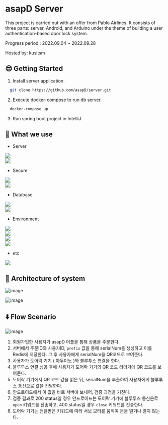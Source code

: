 # asapD Server

This project is carried out with an offer from Pablo Airlines. It consists of three parts: server, Android, and Arduino under the theme of building a user authentication-based door lock system.

Progress period : 2022.09.04 ~ 2022.09.28

Hosted by: kusitsm

## 😎 Getting Started

1. Install server application.

```` bash
  git clone https://github.com/asapD/server.git
````

2. Execute docker-compose to run db server.

```` bash
  docker-compose up
````
3. Run spring boot project in IntelliJ.


## 🧾 What we use

- Server

<img src="https://img.shields.io/badge/Java-000000?style=for-the-badge&logo=Java&logoColor=white"> <br/>
<img src="https://img.shields.io/badge/Spring boot-6DB33F?style=for-the-badge&logo=Springboot&logoColor=white"> <br/>

- Secure

<img src="https://img.shields.io/badge/Json web tokens-000000?style=for-the-badge&logo=JSON Web Tokens&logoColor=white"> <br/>
<img src="https://img.shields.io/badge/Spring Security-6DB33F?style=for-the-badge&logo=SpringSecurity&logoColor=white"> <br/>

- Database

<img src="https://img.shields.io/badge/Redis-DC382D?style=for-the-badge&logo=Redis&logoColor=white"> <br/>
<img src="https://img.shields.io/badge/MySQL-4479A1?style=for-the-badge&logo=MySQL&logoColor=white"> <br/>

- Environment 

<img src="https://img.shields.io/badge/Dockercompose-2496ED?style=for-the-badge&logo=Docker&logoColor=white"> <br/>
<img src="https://img.shields.io/badge/Swagger-85EA2D?style=for-the-badge&logo=Swagger&logoColor=white"> <br/>
<img src="https://img.shields.io/badge/IntelliJ IDEA-000000?style=for-the-badge&logo=IntelliJ IDEA&logoColor=white"> <br/>
<img src="https://img.shields.io/badge/Postman-FF6C37?style=for-the-badge&logo=Postman&logoColor=white"> <br/>

- etc

<img src="https://img.shields.io/badge/Sms Service-CC6699?style=for-the-badge&logo=Sms service&logoColor=white"> <br/>

## 📐 Architecture of system

![image](https://user-images.githubusercontent.com/61505572/192551252-42686611-7934-4076-9bed-fb7c19d45b60.png)

![image](https://user-images.githubusercontent.com/61505572/192551385-8c4ae192-cacf-4b6d-805a-2d03581d7ec8.png)

## ⬇️ Flow Scenario

![image](https://user-images.githubusercontent.com/61505572/193457172-c9f7ae59-1f2d-4e21-aaa1-7a8c5d23d610.png)


1. 회원가입한 사용자가 asapD 어플을 통해 상품을 주문한다.
2. 서버에서 주문ID와 사용자ID, `prefix` 값을 통해 serialNum을 생성하고 이를 Redis에 저장한다. 그 후 사용자에게 serialNum을 QR코드로 보여준다.
3. 사용자가 도어락 기기 ( 아두이노 )와 블루투스 연결을 한다.
4. 블루투스 연결 성공 후에 사용자가 도어락 기기의 QR 코드 리더기에 QR 코드를 보여준다.
5. 도어락 기기에서 QR 코드 값을 읽은 뒤, serialNum을 추출하여 사용자에게 블루투스 통신으로 값을 전달한다.
6. 안드로이드에서 이 값을 바로 서버에 보내어, 검증 과정을 거친다. 
7. 검증 결과로 200 status일 경우 안드로이드는 도어락 기기에 블루투스 통신은로 `open` 키워드를 전송하고, 400 status일 경우 `close` 키워드를 전송한다.
8. 도어락 기기는 전달받은 키워드에 따라 서보 모터를 움직여 문을 열거나 열지 않는다.

